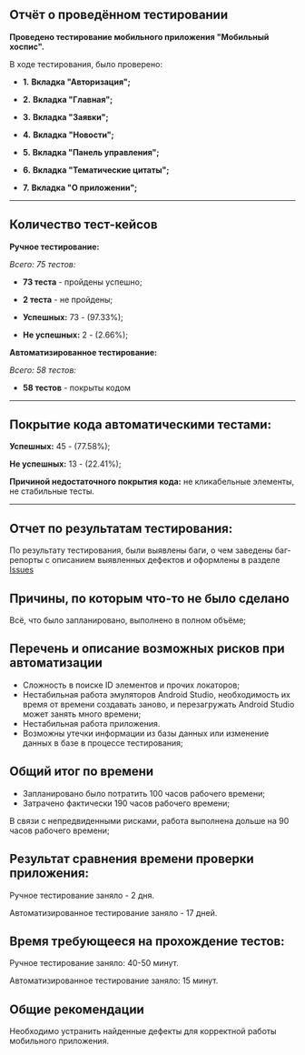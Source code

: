 ## **Отчёт о проведённом тестировании**

**Проведено тестирование мобильного приложения "Мобильный хоспис".**

В ходе тестирования, было проверено:

  - **1.** **Вкладка "Авторизация";**

  - **2.** **Вкладка "Главная";**

  - **3.** **Вкладка "Заявки";**

  - **4.** **Вкладка "Новости";**

  - **5.** **Вкладка "Панель управления";**

  - **6.** **Вкладка "Тематические цитаты";**

  - **7.** **Вкладка "О приложении";**

____________________________________________________
## Количество тест-кейсов
**Ручное тестирование:**

   *Всего: 75 тестов:*

   * **73 теста** - пройдены успешно;
    
   * **2 теста** - не пройдены;

* **Успешных:** 73 - (97.33%);

* **Не успешных:** 2 - (2.66%);

**Автоматизированное тестирование:**

   *Всего: 58 тестов:*

   * **58 тестов** - покрыты кодом
____________________________________________________

## Покрытие кода автоматическими тестами:

**Успешных:** 45 - (77.58%);

**Не успешных:** 13 - (22.41%);

**Причиной недостаточного покрытия кода:** не кликабельные элементы, не стабильные тесты.
____________________________________________________

## Отчет по результатам тестирования:

По результату тестирования, были выявлены баги, о чем заведены баг-репорты 
с описанием выявленных дефектов и оформлены в разделе [Issues](https://github.com/SashaQA32/Diplom/issues)

## Причины, по которым что-то не было сделано

Всё, что было запланировано, выполнено в полном объёме;

## Перечень и описание возможных рисков при автоматизации

   - Сложность в поиске ID элементов и прочих локаторов;
   - Нестабильная работа эмуляторов Android Studio, необходимость их время от времени создавать заново, и перезагружать Android Studio может занять много времени;
   - Нестабильная работа приложения.
   - Возможны утечки информации из базы данных или изменение данных в базе в процессе тестирования;

## Общий итог по времени

   - Запланировано было потратить 100 часов рабочего времени;
   - Затрачено фактически 190 часов рабочего времени;

В связи с непредвиденными рисками, работа выполнена дольше на 90 часов рабочего времени;

## Результат сравнения времени проверки приложения:

Ручное тестирование заняло - 2 дня.

Автоматизированное тестирование заняло - 17 дней.

## Время требующееся на прохождение тестов:

Ручное тестирование заняло: 40-50 минут.

Автоматизированное тестирование заняло: 15 минут.

## Общие рекомендации

Необходимо устранить найденные дефекты для корректной работы мобильного приложения.
